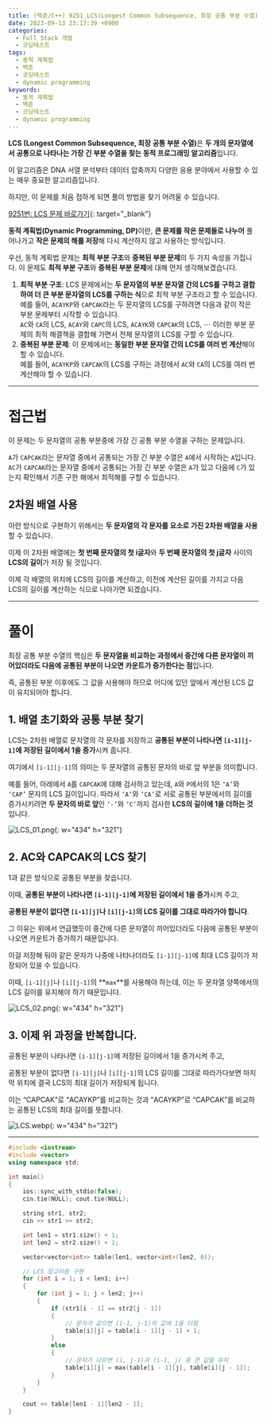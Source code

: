 ```yaml
---
title: (백준/C++) 9251_LCS(Longest Common Subsequence, 최장 공통 부분 수열)
date: 2023-09-13 23:17:39 +0900
categories:
  - Full Stack 개발
  - 코딩테스트
tags:
  - 동적 계획법
  - 백준
  - 코딩테스트
  - dynamic programming
keywords:
  - 동적 계획법
  - 백준
  - 코딩테스트
  - dynamic programming
---
```


<span class="keyword">**LCS (Longest Common Subsequence, 최장 공통 부분 수열)**</span>은 <span class="important">**두 개의 문자열에서 공통으로 나타나는 가장 긴 부분 수열을 찾는 동적 프로그래밍 알고리즘**</span>입니다.

이 알고리즘은 DNA 서열 분석부터 데이터 압축까지 다양한 응용 분야에서 사용할 수 있는 매우 중요한 알고리즘입니다.

하지만, 이 문제를 처음 접하게 되면 풀이 방법을 찾기 어려울 수 있습니다.

[9251번: LCS 문제 바로가기](https://www.acmicpc.net/problem/9251){: target="_blank"}

<span class="keyword">**동적 계획법(Dynamic Programming, DP)**</span>이란, <span class="font_highlight">**큰 문제를 작은 문제들로 나누어**</span> 풀어나가고 <span class="font_highlight">**작은 문제의 해를 저장**</span>해 다시 계산하지 않고 사용하는 방식입니다.

우선, 동적 계획법 문제는 **최적 부분 구조**와 **중복된 부분 문제**의 두 가지 속성을 가집니다. 이 문제도 **최적 부분 구조**와 **중복된 부분 문제**에 대해 먼저 생각해보겠습니다.

1. **최적 부분 구조**: LCS 문제에서는 <span class="important">**두 문자열의 부분 문자열 간의 LCS를 구하고 결합하여 더 큰 부분 문자열의 LCS를 구하는 식**</span>으로 최적 부분 구조라고 할 수 있습니다.
<br> 예를 들어, `ACAYKP`와 `CAPCAK`라는 두 문자열의 LCS를 구하려면 다음과 같이 작은 부분 문제부터 시작할 수 있습니다.
<br> `AC`와 `CA`의 LCS, `ACAY`와 `CAPC`의 LCS, `ACAYK`와 `CAPCAK`의 LCS, ⋯
이러한 부분 문제의 최적 해결책을 결합해 가면서 전체 문자열의 LCS를 구할 수 있습니다.
1. **중복된 부분 문제**: 이 문제에서는 <span class="important">**동일한 부분 문자열 간의 LCS를 여러 번 계산**</span>해야 할 수 있습니다.
<br> 예를 들어, `ACAYKP`와 `CAPCAK`의 LCS를 구하는 과정에서 `AC`와 `CA`의 LCS를 여러 번 계산해야 할 수 있습니다.

---

# 접근법

이 문제는 두 문자열의 공통 부분중에 가장 긴 공통 부분 수열을 구하는 문제입니다.

`A`가 `CAPCAK`라는 문자열 중에서 공통되는 가장 긴 부분 수열은 `A`에서 시작하는 `A`입니다. `AC`가 `CAPCAK`라는 문자열 중에서 공통되는 가장 긴 부분 수열은 `A`가 있고 다음에 `C`가 있는지 확인해서 기존 구한 해에서 최적해를 구할 수 있습니다.

## 2차원 배열 사용

이런 방식으로 구현하기 위해서는 **두 문자열의 각 문자를 요소로 가진 2차원 배열을 사용**할 수 있습니다.

이제 이 2차원 배열에는 **첫 번째 문자열의 첫 i글자**와 **두 번째 문자열의 첫 j글자** 사이의 **LCS의 길이**가 저장 될 것입니다.

이제 각 배열의 위치에 LCS의 길이를 계산하고, 이전에 계산된 길이를 가지고 다음 LCS의 길이를 계산하는 식으로 나아가면 되겠습니다.

---

# 풀이

최장 공통 부분 수열의 핵심은 **두 문자열을 비교하는 과정에서 중간에 다른 문자열이 끼어있더라도 다음에 공통된 부분이 나오면 카운트가 증가한다는 점**입니다.

즉, 공통된 부분 이후에도 그 값을 사용해야 하므로 어디에 있던 앞에서 계산된 LCS 값이 유지되어야 합니다.

## 1. 배열 초기화와 공통 부분 찾기

LCS는 2차원 배열로 문자열의 각 문자를 저장하고 **공통된 부분이 나타나면 `[i-1][j-1]`에 저장된 길이에서 1을 증가**시켜 줍니다.

여기에서 `[i-1][j-1]`의 의미는 두 문자열의 공통된 문자의 바로 앞 부분을 의미합니다.

예를 들어, 아래에서 `A`를 `CAPCAK`에 대해 검사하고 있는데, `A`와 `P`에서의 1은 `‘A’`와 `‘CAP’` 문자의 LCS 길이입니다. 따라서 `‘A’`와 `‘CA’`로 서로 공통된 부분에서의 길이를 증가시키려면 **두 문자의 바로 앞**인 `‘-’`와 `‘C’`까지 검사한 **LCS의 길이에 1을 더하는 것**입니다.

![LCS_01.png](https://i.postimg.cc/Dw6QhCXs/LCS-01.png){: w="434" h="321"}

## 2. AC와 CAPCAK의 LCS 찾기

1과 같은 방식으로 공통된 부분을 찾습니다.

이때, **공통된 부분이 나타나면 `[i-1][j-1]`에 저장된 길이에서 1을 증가**시켜 주고,

**공통된 부분이 없다면 `[i-1][j]`나 `[i][j-1]`의 LCS 길이를 그대로 따라가야 합니다**.

그 이유는 위에서 언급했듯이 중간에 다른 문자열이 끼어있더라도 다음에 공통된 부분이 나오면 카운트가 증가하기 때문입니다.

이걸 저장해 둬야 같은 문자가 나중에 나타나더라도 `[i-1][j-1]`에 최대 LCS 길이가 저장되어 있을 수 있습니다.

이때, `[i-1][j]`나 `[i][j-1]`의 **`max`**를 사용해야 하는데, 이는 두 문자열 양쪽에서의 LCS 길이를 유지해야 하기 때문입니다.

![LCS_02.png](https://i.postimg.cc/8CnhJjwz/LCS-02.png){: w="434" h="321"}

## 3. 이제 위 과정을 반복합니다.

공통된 부분이 나타나면 `[i-1][j-1]`에 저장된 길이에서 1을 증가시켜 주고,

공통된 부분이 없다면 `[i-1][j]`나 `[i][j-1]`의 LCS 길이를 그대로 따라가다보면 마지막 위치에 결국 LCS의 최대 길이가 저장되게 됩니다.

이는 “CAPCAK”로 “ACAYKP”를 비교하는 것과 “ACAYKP”로 “CAPCAK”를 비교하는 공통된 LCS의 최대 길이를 뜻합니다.

![LCS.webp](https://i.postimg.cc/Y0Qgs87v/LCS.webp){: w="434" h="321"}

---

```cpp
#include <iostream>
#include <vector>
using namespace std;

int main()
{
	ios::sync_with_stdio(false);
	cin.tie(NULL); cout.tie(NULL);

    string str1, str2;
    cin >> str1 >> str2;

    int len1 = str1.size() + 1;
    int len2 = str2.size() + 1;

    vector<vector<int>> table(len1, vector<int>(len2, 0));

    // LCS 알고리즘 구현
    for (int i = 1; i < len1; i++) 
    {
        for (int j = 1; j < len2; j++) 
        {
            if (str1[i - 1] == str2[j - 1]) 
            {
                // 문자가 같으면 (i-1, j-1)의 값에 1을 더함
                table[i][j] = table[i - 1][j - 1] + 1;
            }
            else 
            {
                // 문자가 다르면 (i, j-1)과 (i-1, j) 중 큰 값을 유지
                table[i][j] = max(table[i - 1][j], table[i][j - 1]);
            }
        }
    }

    cout << table[len1 - 1][len2 - 1];
}
```